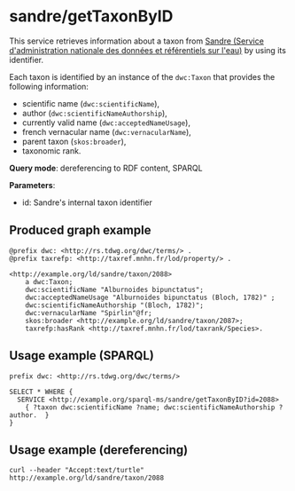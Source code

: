 
# sandre/getTaxonByID


This service retrieves information about a taxon from [Sandre (Service d'administration nationale des données et référentiels sur l'eau)](http://www.sandre.eaufrance.fr/) by using its identifier. 

Each taxon is identified by an instance of the `dwc:Taxon` that provides the following information:
- scientific name (`dwc:scientificName`),
- author (`dwc:scientificNameAuthorship`),
- currently valid name (`dwc:acceptedNameUsage`),
- french vernacular name (`dwc:vernacularName`),
- parent taxon (`skos:broader`),
- taxonomic rank.

**Query mode**: dereferencing to RDF content, SPARQL

**Parameters**: 
- id: Sandre's internal taxon identifier




## Produced graph example

```turtle
@prefix dwc: <http://rs.tdwg.org/dwc/terms/> .
@prefix taxrefp: <http://taxref.mnhn.fr/lod/property/> .

<http://example.org/ld/sandre/taxon/2088>
    a dwc:Taxon;
    dwc:scientificName "Alburnoides bipunctatus";
    dwc:acceptedNameUsage "Alburnoides bipunctatus (Bloch, 1782)" ;
    dwc:scientificNameAuthorship "(Bloch, 1782)";
    dwc:vernacularName "Spirlin"@fr;
    skos:broader <http://example.org/ld/sandre/taxon/2087>;
    taxrefp:hasRank <http://taxref.mnhn.fr/lod/taxrank/Species>.
```

## Usage example (SPARQL)

```sparql
prefix dwc: <http://rs.tdwg.org/dwc/terms/>

SELECT * WHERE {
  SERVICE <http://example.org/sparql-ms/sandre/getTaxonByID?id=2088>
    { ?taxon dwc:scientificName ?name; dwc:scientificNameAuthorship ?author.  }
}
```

## Usage example (dereferencing)

    curl --header "Accept:text/turtle" http://example.org/ld/sandre/taxon/2088

